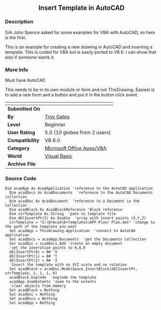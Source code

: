 ﻿<div align="center">

## Insert Template in AutoCAD


</div>

### Description

SrA John Spence asked for some examples for VBA with AutoCAD, so here is the first.

This is an example for creating a new drawing in AutoCAD and inserting a template. This is coded for VBA but is easily ported to VB 6. I can show that also if someone wants it.
 
### More Info
 
Must have AutoCAD

This needs to be in its own module or form and not ThisDrawing. Easiest is to add a new form and a button and put it in the button click event.


<span>             |<span>
---                |---
**Submitted On**   |
**By**             |[Troy Gates](https://github.com/Planet-Source-Code/PSCIndex/blob/master/ByAuthor/troy-gates.md)
**Level**          |Beginner
**User Rating**    |5.0 (10 globes from 2 users)
**Compatibility**  |VB 6\.0
**Category**       |[Microsoft Office Apps/VBA](https://github.com/Planet-Source-Code/PSCIndex/blob/master/ByCategory/microsoft-office-apps-vba__1-42.md)
**World**          |[Visual Basic](https://github.com/Planet-Source-Code/PSCIndex/blob/master/ByWorld/visual-basic.md)
**Archive File**   |[](https://github.com/Planet-Source-Code/troy-gates-insert-template-in-autocad__1-42423/archive/master.zip)





### Source Code

```
Dim acadApp As AcadApplication 'reference to the AutoCAD application
  Dim acadDocs As AcadDocuments  'reference to the AutoCAD Documents collection
  Dim acadDoc As AcadDocument  'reference to a Document in the Collection
  Dim acadBlock As AcadBlockReference 'Block reference
  Dim strTemplate As String  'path to template file
  Dim dblInsertPt(2) As Double  'array with insert points (X,Y,Z)
  strTemplate = "S:\D+Acad\D+Templates\APF-Floor Plan.dwt" 'change to the path of the template you want
  Set acadApp = ThisDrawing.Application  'connect to AutoCAD application
  Set acadDocs = acadApp.Documents  'get the Documents collection
  Set acadDoc = acadDocs.Add 'create an empty document
  'set the inseration points to 0,0,0
  dblInsertPt(0) = 0# 'X
  dblInsertPt(1) = 0# 'Y
  dblInsertPt(2) = 0# 'Z
  'Insert the template with no XYZ scale and no rotation
  Set acadBlock = acadDoc.ModelSpace.InsertBlock(dblInsertPt, strTemplate, 1, 1, 1, 0)
  acadBlock.Explode  'explode the template
  acadApp.ZoomExtents 'zoom to the extents
  'clear objects from memory
  Set acadBlock = Nothing
  Set acadDoc = Nothing
  Set acadDocs = Nothing
  Set acadApp = Nothing
```

